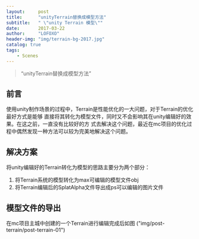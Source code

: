 ```yaml
---
layout:     post
title:      "unityTerrain替换成模型方法"
subtitle:   " \"unity Terrain 模型\""
date:       2017-03-22
author:     "LOFOXO"
header-img: "img/terrain-bg-2017.jpg"
catalog: true
tags:
    - Scenes
---
```


> “unityTerrain替换成模型方法”

前言
--
使用unity制作场景的过程中，Terrain是性能优化的一大问题，对于Terrain的优化最好方式是能够
直接将其转化为模型文件，同时又不会影响其在unity编辑好的效果。在这之前，一直没有比较好的方
式去解决这个问题，最近在mc项目的优化过程中偶然发现一种方法可以较为完美地解决这个问题。

解决方案
----

将unity编辑好的Terrain转化为模型的思路主要分为两个部分：

 1. 将Terrain系统的模型转化为max可编辑的模型文件obj
 2. 将Terrain编辑后的SplatAlpha文件导出成ps可以编辑的图片文件


模型文件的导出
--------
在mc项目主城中创建的一个Terrain进行编辑完成后如图 ("img/post-terrain/post-terrain-01")
